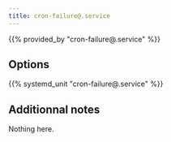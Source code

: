```yaml
---
title: cron-failure@.service
---
```


{{% provided_by "cron-failure@.service" %}}

## Options

{{% systemd_unit "cron-failure@.service" %}}

## Additionnal notes

Nothing here.